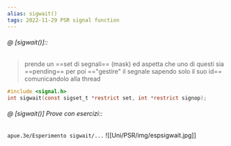 ```yaml
---
alias: sigwait()
tags: 2022-11-29 PSR signal function
---
```


###### @ [sigwait()]::
> prende un ==set di segnali== (mask) ed aspetta che uno di questi sia ==pending== per poi =="gestire" il segnale sapendo solo il suo id== comunicandolo alla thread

```c
#include <signal.h>
int sigwait(const sigset_t *restrict set, int *restrict signop);
```
<!--ID: 1670236970271-->



###### @ [sigwait()] Prove con esercizi::
`apue.3e/Esperimento sigwait/...`
![[Uni/PSR/img/espsigwait.jpg]]
<!--ID: 1670236970276-->
